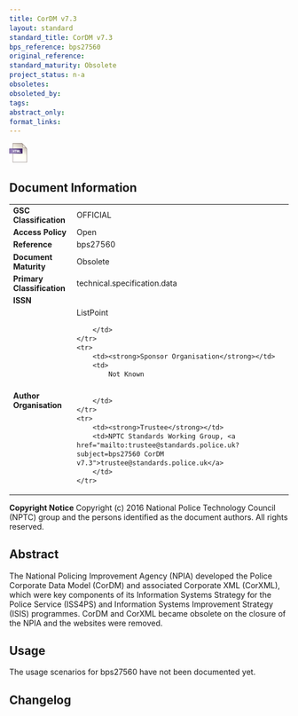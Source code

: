 ```yaml
---
title: CorDM v7.3
layout: standard
standard_title: CorDM v7.3
bps_reference: bps27560
original_reference: 
standard_maturity: Obsolete
project_status: n-a
obsoletes: 
obsoleted_by: 
tags: 
abstract_only:
format_links:
---
```







<a target="_blank" href="../library/bps27560/bps27560.html">
    <img src="../images/html@0.5x.png" alt="html link" title="html link" style="max-height:35px;">
</a>




## Document Information

<table>
    <tr>
        <td><strong>GSC Classification</strong></td>
        <td>OFFICIAL</td>
    </tr>
    <tr>
        <td><strong>Access Policy</strong></td>
        <td>Open</td>
    </tr>
    <tr>
        <td><strong>Reference </strong></td>
        <td>bps27560 </td>
    </tr>
    <tr>
        <td><strong>Document Maturity</strong></td>
        <td>Obsolete</td>
    </tr>
    <tr>
        <td><strong>Primary Classification</strong></td>
        <td>technical.specification.data</td>
    </tr>
    <tr>
        <td><strong>ISSN</strong></td>
        <td></td>
    </tr>
    <tr>
        <td><strong>Author Organisation</strong></td>
        <td>
            ListPoint
            
            
        </td>
    </tr>
    <tr>
        <td><strong>Sponsor Organisation</strong></td>
        <td>
            Not Known
            
            
        </td>
    </tr>
    <tr>
        <td><strong>Trustee</strong></td>
        <td>NPTC Standards Working Group, <a href="mailto:trustee@standards.police.uk?subject=bps27560 CorDM v7.3">trustee@standards.police.uk</a>
        </td>
    </tr>
</table>

**Copyright Notice**
Copyright (c) 2016 National Police Technology Council (NPTC) group and the persons identified as the document authors. All rights reserved.</p>
## Abstract
      
The National Policing Improvement Agency (NPIA) developed the Police Corporate Data Model (CorDM) and associated Corporate XML (CorXML), which were key components of its Information Systems Strategy for the Police Service (ISS4PS) and Information Systems Improvement Strategy (ISIS) programmes.  CorDM and CorXML became obsolete on the closure of the NPIA and the websites were removed.
        
## Usage
The usage scenarios for bps27560 have not been documented yet.

## Changelog

